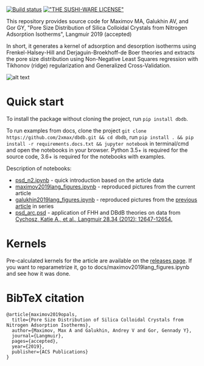 [![Build status](https://dev.azure.com/supatfs/dbdb/_apis/build/status/dbdb-Python%20package-CI)](https://dev.azure.com/supatfs/dbdb/_build/latest?definitionId=1) [!["THE SUSHI-WARE LICENSE"](https://img.shields.io/badge/license-SUSHI--WARE%F0%9F%8D%A3-blue.svg)](https://github.com/MakeNowJust/sushi-ware)

This repository provides source code for Maximov MA, Galukhin AV, and Gor GY, "Pore Size Distribution of Silica Colloidal Crystals from Nitrogen Adsorption Isotherms", Langmuir 2019 (accepted)

In short, it generates a kernel of adsorption and desorption isotherms using Frenkel-Halsey-Hill and Derjaguin-Broekhoff-de Boer theories and extracts the pore size distribution using Non-Negative Least Squares regression with Tikhonov (ridge) regularization and Generalized Cross-Validation.

![alt text](https://github.com/2xmax/dbdb_private/blob/docs/docs/TOC.png?raw=true "TOC")

Quick start
===========
To install the package without cloning the project, run ```pip install dbdb```.

To run examples from docs, clone the project ```git clone https://github.com/2xmax/dbdb.git && cd dbdb```, run ```pip install . && pip install -r requirements.docs.txt && jupyter notebook``` in terminal/cmd and open the notebooks in your browser. Python 3.5+ is required for the source code, 3.6+ is required for the notebooks with examples.

Description of notebooks:
 - [psd_n2.ipynb](https://nbviewer.jupyter.org/github/2xmax/dbdb/blob/master/docs/psd_n2.ipynb) - quick introduction based on the article data
- [maximov2019lang_figures.ipynb](https://nbviewer.jupyter.org/github/2xmax/dbdb/blob/master/docs/maximov2019lang_figures.ipynb) - reproduced pictures from the current article
- [galukhin2019lang_figures.ipynb](https://nbviewer.jupyter.org/github/2xmax/dbdb/blob/master/docs/galukhin2019lang_figures.ipynb) - reproduced pictures from the [previous article](https://doi.org/10.1021/acs.langmuir.8b03476) in series
- [psd_arc.psd](https://nbviewer.jupyter.org/github/2xmax/dbdb/blob/master/docs/psd_arc.ipynb) - application of FHH and DBdB theories on data from [Cychosz, Katie A., et al., Langmuir 28.34 (2012): 12647-12654.](https://doi.org/10.1021/la302362h)

Kernels
===============
Pre-calculated kernels for the article are available on the [releases page](https://github.com/2xmax/dbdb/releases). If you want to reparametrize it, go to docs/maximov2019lang_figures.ipynb and see how it was done.

BibTeX citation
===============
```
@article{maximov2019opals,
  title={Pore Size Distribution of Silica Colloidal Crystals from Nitrogen Adsorption Isotherms},
  author={Maximov, Max A and Galukhin, Andrey V and Gor, Gennady Y},
  journal={Langmuir},
  pages={accepted},
  year={2019},
  publisher={ACS Publications}
}
```
 

